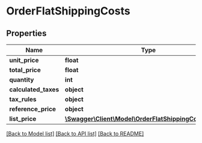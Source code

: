 # OrderFlatShippingCosts

## Properties
Name | Type | Description | Notes
------------ | ------------- | ------------- | -------------
**unit_price** | **float** |  | 
**total_price** | **float** |  | 
**quantity** | **int** |  | 
**calculated_taxes** | **object** |  | [optional] 
**tax_rules** | **object** |  | [optional] 
**reference_price** | **object** |  | [optional] 
**list_price** | [**\Swagger\Client\Model\OrderFlatShippingCostsListPrice**](OrderFlatShippingCostsListPrice.md) |  | [optional] 

[[Back to Model list]](../../README.md#documentation-for-models) [[Back to API list]](../../README.md#documentation-for-api-endpoints) [[Back to README]](../../README.md)

